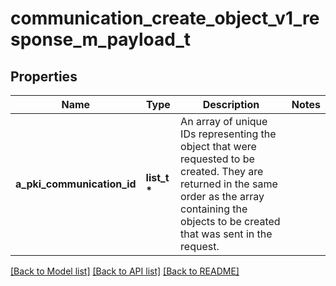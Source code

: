 # communication_create_object_v1_response_m_payload_t

## Properties
Name | Type | Description | Notes
------------ | ------------- | ------------- | -------------
**a_pki_communication_id** | **list_t \*** | An array of unique IDs representing the object that were requested to be created.  They are returned in the same order as the array containing the objects to be created that was sent in the request. | 

[[Back to Model list]](../README.md#documentation-for-models) [[Back to API list]](../README.md#documentation-for-api-endpoints) [[Back to README]](../README.md)


